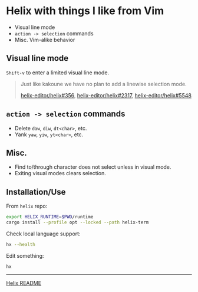 # Helix with things I like from Vim
* Visual line mode
* `action -> selection` commands
* Misc. Vim-alike behavior

## Visual line mode

`Shift-v` to enter a limited visual line mode.

> Just like kakoune we have no plan to add a linewise selection mode.
>
> [helix-editor/helix#356](https://github.com/helix-editor/helix/issues/356#issuecomment-1785792949), [helix-editor/helix#2317](https://github.com/helix-editor/helix/issues/2317), [helix-editor/helix#5548](https://github.com/helix-editor/helix/discussions/5548#discussioncomment-4694127)

## `action -> selection` commands

* Delete `daw`, `diw`, `dt<char>`, etc.
* Yank `yaw`, `yiw`, `yt<char>`, etc.

## Misc.

* Find to/through character does not select unless in visual mode.
* Exiting visual modes clears selection.

## Installation/Use

From `helix` repo:
```sh
export HELIX_RUNTIME=$PWD/runtime
cargo install --profile opt --locked --path helix-term
```

Check local language support:
```sh
hx --health
```

Edit something:
```
hx
```

---

[Helix README](https://github.com/helix-editor/helix/blob/master/README.md)

